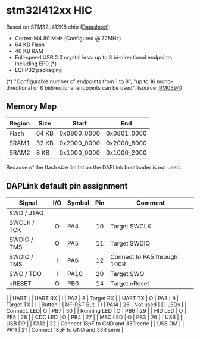 # stm32l412xx HIC

Based on STM32L412K8 chip ([Datasheet](https://www.st.com/resource/en/datasheet/stm32l412k8.pdf)):
- Cortex-M4 80 MHz (Configured @ 72MHz)
- 64 KB Flash
- 40 KB RAM
- Full-speed USB 2.0 crystal less: up to 8 bi-directional endpoints including EP0 (*)
- LQFP32 packaging

(*) "Configurable number of endpoints from 1 to 8", "up to 16 mono-directional or 8 bidirectional endpoints can be used". (source: [RM0394](https://www.st.com/resource/en/reference_manual/rm0394-stm32l41xxx42xxx43xxx44xxx45xxx46xxx-advanced-armbased-32bit-mcus-stmicroelectronics.pdf))

## Memory Map

| Region   |  Size  | Start       | End         |
|----------|--------|-------------|-------------|
| Flash    | 64 KB  | 0x0800_0000 | 0x0801_0000 |
| SRAM1    | 32 KB  | 0x2000_0000 | 0x2000_8000 |
| SRAM2    |  8 KB  | 0x1000_0000 | 0x1000_2000 |

Because of the flash size limitation the DAPLink bootloader is not used.

## DAPLink default pin assignment

| Signal      | I/O | Symbol  | Pin | Comment |
|-------------|:---:|---------|:---:|---------|
| SWD / JTAG  |
| SWCLK / TCK |  O  | PA4    |  10 | Target SWCLK |
| SWDIO / TMS |  O  | PA5    |  11 | Target SWDIO |
| SWDIO / TMS |  I  | PA6    |  12 | Connect to PA5 through 100R |
| SWO / TDO   |  I  | PA10   |  20 | Target SWO   |
| nRESET      |  O  | PB0    |  14 | Target nReset |
|
| UART        |
| UART RX     |  I  | PA2    |   8 | Target RX |
| UART TX     |  O  | PA3    |   9 | Target TX |
|
| Button      |
| NF-RST But. |  I  | PA14   |  26 | Not used |
|
| LEDs        |
| Connect. LED|  O  | PB7    |  30 |
| Running LED |  O  | PB6    |  29 |
| HID LED     |  O  | PB5    |  28 |
| CDC LED     |  O  | PB4    |  27 |
| MSC LED     |  O  | PB3    |  26 |
| USB         |
| USB DP      |     | PA12   |  22 | Connect 18pF to GND and 33R serie |
| USB DM      |     | PA11   |  21 | Connect 18pF to GND and 33R serie |
